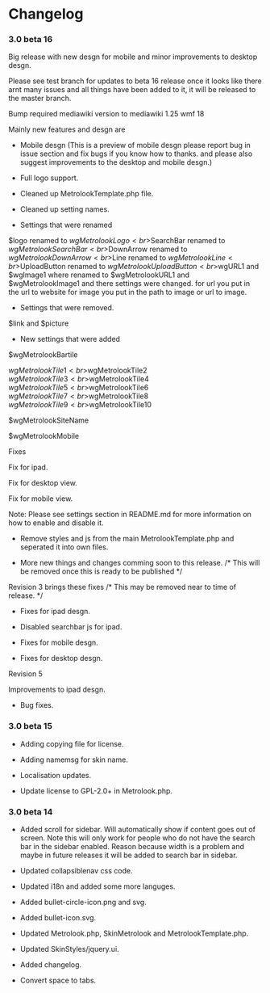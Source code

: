 Changelog
=========


### 3.0 beta 16

Big release with new desgn for mobile and minor improvements to desktop desgn.

Please see test branch for updates to beta 16 release once it looks like there arnt many issues and all things have been added to it, it will be released to the master branch.

Bump required mediawiki version to mediawiki 1.25 wmf 18

Mainly new features and desgn are

* Mobile desgn (This is a preview of mobile desgn please report bug in issue section and fix bugs if you know how to thanks. and please also suggest improvements to the desktop and mobile desgn.)

* Full logo support.

* Cleaned up MetrolookTemplate.php file.

* Cleaned up setting names.

* Settings that were renamed

$logo renamed to $wgMetrolookLogo<br>$SearchBar renamed to $wgMetrolookSearchBar<br>$DownArrow renamed to $wgMetrolookDownArrow<br>$Line renamed to $wgMetrolookLine<br>$UploadButton renamed to $wgMetrolookUploadButton<br>$wgURL1 and $wgImage1 where renamed to $wgMetrolookURL1 and $wgMetrolookImage1 and there settings were changed. for url you put in the url to website for image you put in the path to image or url to image.

* Settings that were removed.

 $link and  $picture

* New settings that were added

$wgMetrolookBartile

$wgMetrolookTile1<br>$wgMetrolookTile2<br>$wgMetrolookTile3<br>$wgMetrolookTile4<br>$wgMetrolookTile5<br>$wgMetrolookTile6<br>$wgMetrolookTile7<br>$wgMetrolookTile8<br>$wgMetrolookTile9<br>$wgMetrolookTile10

$wgMetrolookSiteName

$wgMetrolookMobile



Fixes

Fix for ipad.

Fix for desktop view.

Fix for mobile view.



Note: Please see settings section in README.md for more information on how to enable and disable it.

* Remove styles and js from the main MetrolookTemplate.php and seperated it into own files.

* More new things and changes comming soon to this release. /* This will be removed once this is ready to be published */



Revision 3 brings these fixes /* This may be removed near to time of release. */

* Fixes for ipad desgn.

* Disabled searchbar js for ipad.

* Fixes for mobile desgn.

* Fixes for desktop desgn.

Revision 5

Improvements to ipad desgn.

* Bug fixes.


### 3.0 beta 15

* Adding copying file for license.

* Adding namemsg for skin name.

* Localisation updates.

* Update license to GPL-2.0+ in Metrolook.php.


### 3.0 beta 14

* Added scroll for sidebar. Will automatically show if content goes out of screen. Note this will only work for people who do not have the search bar in the sidebar enabled. Reason because width is a problem and maybe in future releases it will be added to search bar in sidebar.

* Updated collapsiblenav css code.

* Updated i18n and added some more languges.

* Added bullet-circle-icon.png and svg.

* Added bullet-icon.svg.

* Updated Metrolook.php, SkinMetrolook and MetrolookTemplate.php.

* Updated SkinStyles/jquery.ui.

* Added changelog.

* Convert space to tabs.
